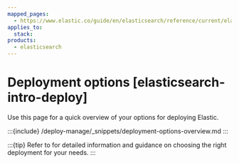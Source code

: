 ```yaml
---
mapped_pages:
  - https://www.elastic.co/guide/en/elasticsearch/reference/current/elasticsearch-intro-deploy.html
applies_to:
  stack:
products:
  - elasticsearch
---
```


# Deployment options [elasticsearch-intro-deploy]

Use this page for a quick overview of your options for deploying Elastic.

:::{include} /deploy-manage/_snippets/deployment-options-overview.md
:::

:::{tip}
Refer to [](/deploy-manage/index.md) for detailed information and guidance on choosing the right deployment for your needs.
:::
